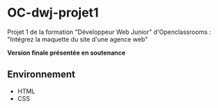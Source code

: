 # OC-dwj-projet1
Projet 1 de la formation "Développeur Web Junior" d'Openclassrooms : <br />
"Intégrez la maquette du site d'une agence web"

<p><strong>Version finale présentée en soutenance</strong></p>

<h2>Environnement</h2>
<ul>
<li>HTML</li>
<li>CSS</li>
</ul>
